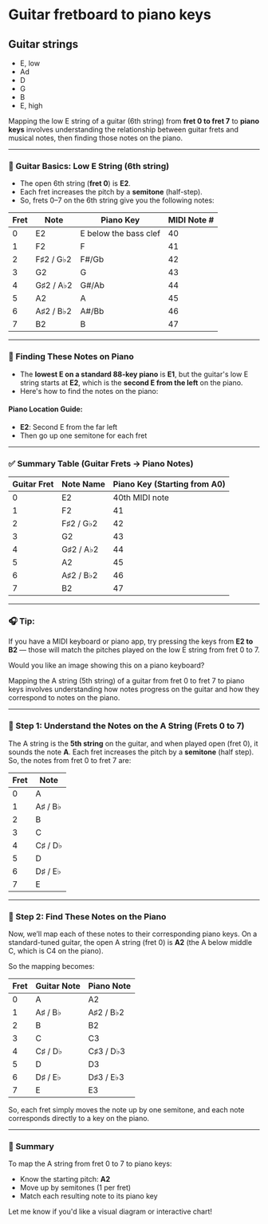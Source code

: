 # Guitar fretboard to piano keys

## Guitar strings

* E, low
* Ad
* D
* G
* B
* E, high

Mapping the low E string of a guitar (6th string) from **fret 0 to fret 7** to **piano keys** involves understanding the relationship between guitar frets and musical notes, then finding those notes on the piano.

---

### 🎸 Guitar Basics: Low E String (6th string)

- The open 6th string (**fret 0**) is **E2**.
- Each fret increases the pitch by a **semitone** (half-step).
- So, frets 0–7 on the 6th string give you the following notes:

| Fret | Note | Piano Key | MIDI Note # |
|------|------|------------|-------------|
| 0    | E2   | E below the bass clef | 40 |
| 1    | F2   | F             | 41 |
| 2    | F♯2 / G♭2 | F#/Gb     | 42 |
| 3    | G2   | G             | 43 |
| 4    | G♯2 / A♭2 | G#/Ab     | 44 |
| 5    | A2   | A             | 45 |
| 6    | A♯2 / B♭2 | A#/Bb     | 46 |
| 7    | B2   | B             | 47 |

---

### 🎹 Finding These Notes on Piano

- The **lowest E on a standard 88-key piano** is **E1**, but the guitar's low E string starts at **E2**, which is the **second E from the left** on the piano.
- Here's how to find the notes on the piano:

#### Piano Location Guide:
- **E2**: Second E from the far left
- Then go up one semitone for each fret

---

### ✅ Summary Table (Guitar Frets → Piano Notes)

| Guitar Fret | Note Name | Piano Key (Starting from A0) |
|-------------|------------|------------------------------|
| 0           | E2         | 40th MIDI note               |
| 1           | F2         | 41                           |
| 2           | F♯2 / G♭2  | 42                           |
| 3           | G2         | 43                           |
| 4           | G♯2 / A♭2  | 44                           |
| 5           | A2         | 45                           |
| 6           | A♯2 / B♭2  | 46                           |
| 7           | B2         | 47                           |

---

### 🎧 Tip:
If you have a MIDI keyboard or piano app, try pressing the keys from **E2 to B2** — those will match the pitches played on the low E string from fret 0 to 7.

Would you like an image showing this on a piano keyboard?

Mapping the A string (5th string) of a guitar from fret 0 to fret 7 to piano keys involves understanding how notes progress on the guitar and how they correspond to notes on the piano.

---

### 🎸 Step 1: Understand the Notes on the A String (Frets 0 to 7)

The A string is the **5th string** on the guitar, and when played open (fret 0), it sounds the note **A**. Each fret increases the pitch by a **semitone** (half step). So, the notes from fret 0 to fret 7 are:

| Fret | Note |
|------|------|
| 0    | A    |
| 1    | A♯ / B♭ |
| 2    | B    |
| 3    | C    |
| 4    | C♯ / D♭ |
| 5    | D    |
| 6    | D♯ / E♭ |
| 7    | E    |

---

### 🎹 Step 2: Find These Notes on the Piano

Now, we’ll map each of these notes to their corresponding piano keys. On a standard-tuned guitar, the open A string (fret 0) is **A2** (the A below middle C, which is C4 on the piano).

So the mapping becomes:

| Fret | Guitar Note | Piano Note |
|------|-------------|------------|
| 0    | A           | A2         |
| 1    | A♯ / B♭     | A♯2 / B♭2  |
| 2    | B           | B2         |
| 3    | C           | C3         |
| 4    | C♯ / D♭     | C♯3 / D♭3  |
| 5    | D           | D3         |
| 6    | D♯ / E♭     | D♯3 / E♭3  |
| 7    | E           | E3         |

So, each fret simply moves the note up by one semitone, and each note corresponds directly to a key on the piano.

---

### 🎯 Summary

To map the A string from fret 0 to 7 to piano keys:

- Know the starting pitch: **A2**
- Move up by semitones (1 per fret)
- Match each resulting note to its piano key

Let me know if you'd like a visual diagram or interactive chart!